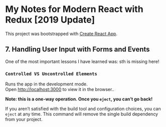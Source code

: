 # My Notes for Modern React with Redux [2019 Update]

This project was bootstrapped with [Create React App](https://github.com/facebook/create-react-app).

## 7. Handling User Input with Forms and Events

One of the most important lessons I have learned was: sth is missing here!

### `Controlled VS Uncontrolled Elements`

Runs the app in the development mode.\
Open [http://localhost:3000](http://localhost:3000) to view it in the browser..


**Note: this is a one-way operation. Once you `eject`, you can’t go back!**

If you aren’t satisfied with the build tool and configuration choices, you can `eject` at any time. This command will remove the single build dependency from your project.